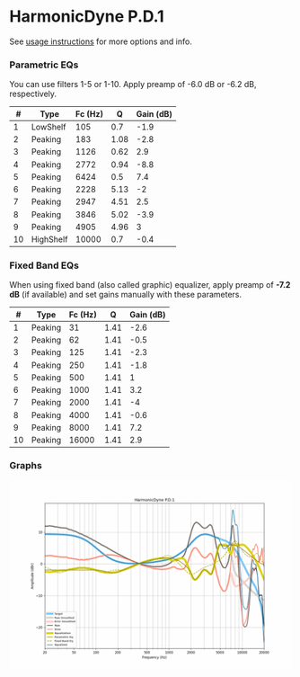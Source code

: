 # HarmonicDyne P.D.1
See [usage instructions](https://github.com/jaakkopasanen/AutoEq#usage) for more options and info.

### Parametric EQs
You can use filters 1-5 or 1-10. Apply preamp of -6.0 dB or -6.2 dB, respectively.

|   # | Type      |   Fc (Hz) |    Q |   Gain (dB) |
|-----|-----------|-----------|------|-------------|
|   1 | LowShelf  |       105 | 0.7  |        -1.9 |
|   2 | Peaking   |       183 | 1.08 |        -2.8 |
|   3 | Peaking   |      1126 | 0.62 |         2.9 |
|   4 | Peaking   |      2772 | 0.94 |        -8.8 |
|   5 | Peaking   |      6424 | 0.5  |         7.4 |
|   6 | Peaking   |      2228 | 5.13 |        -2   |
|   7 | Peaking   |      2947 | 4.51 |         2.5 |
|   8 | Peaking   |      3846 | 5.02 |        -3.9 |
|   9 | Peaking   |      4905 | 4.96 |         3   |
|  10 | HighShelf |     10000 | 0.7  |        -0.4 |

### Fixed Band EQs
When using fixed band (also called graphic) equalizer, apply preamp of **-7.2 dB** (if available) and set gains manually with these parameters.

|   # | Type    |   Fc (Hz) |    Q |   Gain (dB) |
|-----|---------|-----------|------|-------------|
|   1 | Peaking |        31 | 1.41 |        -2.6 |
|   2 | Peaking |        62 | 1.41 |        -0.5 |
|   3 | Peaking |       125 | 1.41 |        -2.3 |
|   4 | Peaking |       250 | 1.41 |        -1.8 |
|   5 | Peaking |       500 | 1.41 |         1   |
|   6 | Peaking |      1000 | 1.41 |         3.2 |
|   7 | Peaking |      2000 | 1.41 |        -4   |
|   8 | Peaking |      4000 | 1.41 |        -0.6 |
|   9 | Peaking |      8000 | 1.41 |         7.2 |
|  10 | Peaking |     16000 | 1.41 |         2.9 |

### Graphs
![](./HarmonicDyne%20P.D.1.png)
